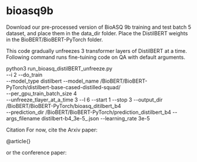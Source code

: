 # bioasq9b
Download our pre-processed version of BioASQ 9b training and test batch 5 dataset, and place them in the data_dir folder. 
Place the DistilBERT weights in the  BioBERT/BioBERT-PyTorch folder.

This code gradually unfreezes 3 transformer layers of DistilBERT at a time. Following command runs fine-tuining code on QA with default arguments. 

python3 run_bioasq_distilBERT_unfreeze.py   
                  --i 2 
		 --do_train  
		 --model_type distilbert 
		 --model_name /BioBERT/BioBERT-PyTorch/distilbert-base-cased-distilled-squad/   
		 --per_gpu_train_batch_size 4  
		 --unfreeze_tlayer_at_a_time  3 
		 --l 6
		 --start 1 
		 --stop 3 
		 --output_dir /BioBERT/BioBERT-PyTorch/bioasq_ditilbert_b4     
		 --prediction_dir /BioBERT/BioBERT-PyTorch/prediction_distilbert_b4
		 --args_filename distilbert-b4_3e-5_.json 
		 --learning_rate 3e-5
		 
		 

Citation
For now, cite the Arxiv paper:

@article{}


or the conference paper:
  
